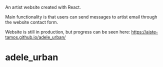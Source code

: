 
An artist website created with React. 

Main functionality is that users can send messages to artist email through the website contact form.

Website is still in production, but progress can be seen here: https://aiste-tamos.github.io/adele_urban/

# adele_urban
